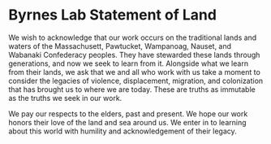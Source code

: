 # Byrnes Lab Statement of Land

We wish to acknowledge that our work occurs on the traditional lands and waters of the Massachusett, Pawtucket, Wampanoag, Nauset, and Wabanaki Confederacy peoples. They have stewarded these lands through generations, and now we seek to learn from it. Alongside what we learn from their lands, we ask that we and all who work with us take a moment to consider the legacies of violence, displacement, migration, and colonization that has brought us to where we are today. These are truths as immutable as the truths we seek in our work.

We pay our respects to the elders, past and present. We hope our work honors their love of the land and sea around us. We enter in to learning about this world with humility and acknowledgement of their legacy.
